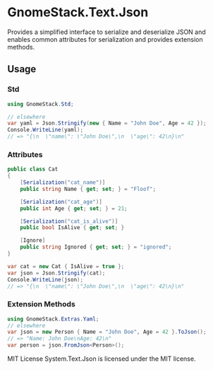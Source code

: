 # GnomeStack.Text.Json

Provides a simplified interface to serialize and deserialize
JSON and enables common attributes for serialization and provides
extension methods.

## Usage

### Std

```csharp
using GnomeStack.Std;

// elsewhere 
var yaml = Json.Stringify(new { Name = "John Doe", Age = 42 });
Console.WriteLine(yaml);
// => "{\n  \"name\": \"John Doe\",\n  \"age\": 42\n}\n"
```

### Attributes

```csharp
public class Cat
{
    [Serialization("cat_name")]
    public string Name { get; set; } = "Floof";

    [Serialization("cat_age")]
    public int Age { get; set; } = 21;

    [Serialization("cat_is_alive")]
    public bool IsAlive { get; set; }

    [Ignore]
    public string Ignored { get; set; } = "ignored";
}

var cat = new Cat { IsAlive = true };
var json = Json.Stringify(cat);
Console.WriteLine(json);
// => "{\n  \"name\": \"John Doe\",\n  \"age\": 42\n}\n"
```

### Extension Methods

```csharp
using GnomeStack.Extras.Yaml;
// elsewhere
var json = new Person { Name = "John Doe", Age = 42 }.ToJson();
// => "Name: John Doe\nAge: 42\n"
var person = json.FromJson<Person>();
```

MIT License
System.Text.Json is licensed under the MIT license.